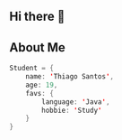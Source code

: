 ## Hi there 👋

## About Me

```java
Student = {
    name: 'Thiago Santos',
    age: 19,
    favs: {
        language: 'Java',
        hobbie: 'Study'
    } 
}
```

<!--
**Sant-Thiago/Sant-Thiago** is a ✨ _special_ ✨ repository because its `README.md` (this file) appears on your GitHub profile.

Here are some ideas to get you started:

- 🔭 I’m currently working on ...
- 🌱 I’m currently learning ...
- 👯 I’m looking to collaborate on ...
- 🤔 I’m looking for help with ...
- 💬 Ask me about ...
- 📫 How to reach me: ...
- 😄 Pronouns: ...
- ⚡ Fun fact: ...
-->
